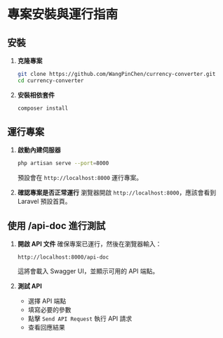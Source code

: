# 專案安裝與運行指南

## 安裝

1. **克隆專案**
   ```sh
   git clone https://github.com/WangPinChen/currency-converter.git
   cd currency-converter
   ```

2. **安裝相依套件**
   ```sh
   composer install
   ```

## 運行專案

1. **啟動內建伺服器**
   ```sh
   php artisan serve --port=8000
   ```
   預設會在 `http://localhost:8000` 運行專案。

2. **確認專案是否正常運行**
   瀏覽器開啟 `http://localhost:8000`，應該會看到 Laravel 預設首頁。

## 使用 /api-doc 進行測試

1. **開啟 API 文件**
   確保專案已運行，然後在瀏覽器輸入：
   ```
   http://localhost:8000/api-doc
   ```
   這將會載入 Swagger UI，並顯示可用的 API 端點。

2. **測試 API**
   - 選擇 API 端點
   - 填寫必要的參數
   - 點擊 `Send API Request` 執行 API 請求
   - 查看回應結果

